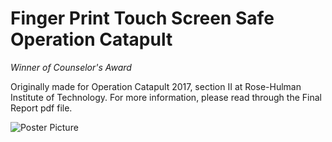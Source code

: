 # Finger Print Touch Screen Safe Operation Catapult  
*Winner of Counselor's Award*  
  
Originally made for Operation Catapult 2017, section II at Rose-Hulman Institute of Technology. 
For more information, please read through the Final Report pdf file.

![Poster Picture](https://github.com/gnodipac886/Finger-Print-Touch-Screen-Safe/blob/master/Group%2025%20Poster.PNG?raw=true)

